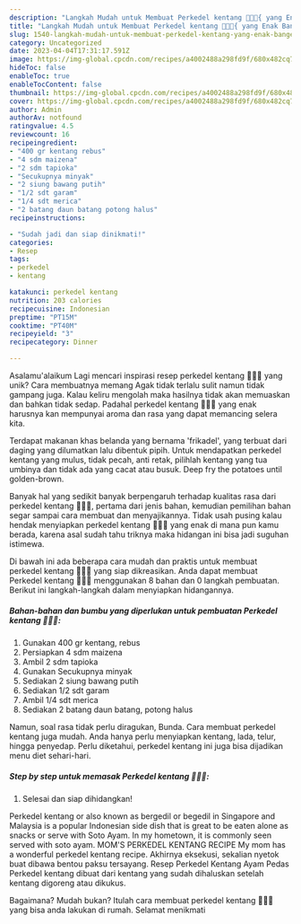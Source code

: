 ```yaml
---
description: "Langkah Mudah untuk Membuat Perkedel kentang 🥔🥔🥔{ yang Enak Banget"
title: "Langkah Mudah untuk Membuat Perkedel kentang 🥔🥔🥔{ yang Enak Banget"
slug: 1540-langkah-mudah-untuk-membuat-perkedel-kentang-yang-enak-banget
category: Uncategorized
date: 2023-04-04T17:31:17.591Z
image: https://img-global.cpcdn.com/recipes/a4002488a298fd9f/680x482cq70/perkedel-kentang-foto-resep-utama.jpg
hideToc: false
enableToc: true
enableTocContent: false
thumbnail: https://img-global.cpcdn.com/recipes/a4002488a298fd9f/680x482cq70/perkedel-kentang-foto-resep-utama.jpg
cover: https://img-global.cpcdn.com/recipes/a4002488a298fd9f/680x482cq70/perkedel-kentang-foto-resep-utama.jpg
author: Admin
authorAv: notfound
ratingvalue: 4.5
reviewcount: 16
recipeingredient:
- "400 gr kentang rebus"
- "4 sdm maizena"
- "2 sdm tapioka"
- "Secukupnya minyak"
- "2 siung bawang putih"
- "1/2 sdt garam"
- "1/4 sdt merica"
- "2 batang daun batang potong halus"
recipeinstructions:

- "Sudah jadi dan siap dinikmati!"
categories:
- Resep
tags:
- perkedel
- kentang

katakunci: perkedel kentang 
nutrition: 203 calories
recipecuisine: Indonesian
preptime: "PT15M"
cooktime: "PT40M"
recipeyield: "3"
recipecategory: Dinner

---
```



Asalamu'alaikum Lagi mencari inspirasi resep perkedel kentang 🥔🥔🥔 yang unik? Cara membuatnya memang Agak tidak terlalu sulit namun tidak gampang juga. Kalau keliru mengolah maka hasilnya tidak akan memuaskan dan bahkan tidak sedap. Padahal perkedel kentang 🥔🥔🥔 yang enak harusnya kan mempunyai aroma dan rasa yang dapat memancing selera kita.


Terdapat makanan khas belanda yang bernama &#39;frikadel&#39;, yang terbuat dari daging yang dilumatkan lalu dibentuk pipih. Untuk mendapatkan perkedel kentang yang mulus, tidak pecah, anti retak, pilihlah kentang yang tua umbinya dan tidak ada yang cacat atau busuk. Deep fry the potatoes until golden-brown.

Banyak hal yang sedikit banyak berpengaruh terhadap kualitas rasa dari perkedel kentang 🥔🥔🥔, pertama dari jenis bahan, kemudian pemilihan bahan segar sampai cara membuat dan menyajikannya. Tidak usah pusing kalau hendak menyiapkan perkedel kentang 🥔🥔🥔 yang enak di mana pun kamu berada, karena asal sudah tahu triknya maka hidangan ini bisa jadi suguhan istimewa.


Di bawah ini ada beberapa cara mudah dan praktis untuk membuat perkedel kentang 🥔🥔🥔 yang siap dikreasikan. Anda dapat membuat Perkedel kentang 🥔🥔🥔 menggunakan 8 bahan dan 0 langkah pembuatan. Berikut ini langkah-langkah dalam menyiapkan hidangannya.

<!--inarticleads1-->

##### Bahan-bahan dan bumbu yang diperlukan untuk pembuatan Perkedel kentang 🥔🥔🥔:

1. Gunakan 400 gr kentang, rebus
1. Persiapkan 4 sdm maizena
1. Ambil 2 sdm tapioka
1. Gunakan Secukupnya minyak
1. Sediakan 2 siung bawang putih
1. Sediakan 1/2 sdt garam
1. Ambil 1/4 sdt merica
1. Sediakan 2 batang daun batang, potong halus


Namun, soal rasa tidak perlu diragukan, Bunda. Cara membuat perkedel kentang juga mudah. Anda hanya perlu menyiapkan kentang, lada, telur, hingga penyedap. Perlu diketahui, perkedel kentang ini juga bisa dijadikan menu diet sehari-hari. 

<!--inarticleads2-->

##### Step by step untuk memasak Perkedel kentang 🥔🥔🥔:


1. Selesai dan siap dihidangkan!

Perkedel kentang or also known as bergedil or begedil in Singapore and Malaysia is a popular Indonesian side dish that is great to be eaten alone as snacks or serve with Soto Ayam. In my hometown, it is commonly seen served with soto ayam. MOM&#39;S PERKEDEL KENTANG RECIPE My mom has a wonderful perkedel kentang recipe. Akhirnya eksekusi, sekalian nyetok buat dibawa bentou paksu tersayang. Resep Perkedel Kentang Ayam Pedas Perkedel kentang dibuat dari kentang yang sudah dihaluskan setelah kentang digoreng atau dikukus. 

Bagaimana? Mudah bukan? Itulah cara membuat perkedel kentang 🥔🥔🥔 yang bisa anda lakukan di rumah. Selamat menikmati
